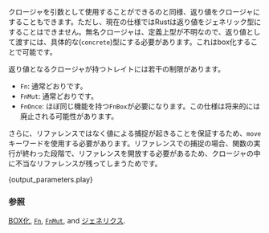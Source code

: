 <!-- Using closures as input parameters are possible, so returning closures as
output parameters should also be possible. However, returning closure types
are problematic because Rust currently only supports returning concrete
(non-generic) types. Anonymous closure types are, by definition, unknown
and so returning a closure is only possible by making it concrete. This
can be done via boxing. -->
クロージャを引数として使用することができるのと同様、返り値をクロージャにすることもできます。ただし、現在の仕様ではRustは返り値をジェネリック型にすることはできません。無名クロージャは、定義上型が不明なので、返り値として渡すには、具体的な(`concrete`)型にする必要があります。これはbox化することで可能です。


<!-- The valid traits for returns are slightly different than before: -->
返り値となるクロージャが持つトレイトには若干の制限があります。

<!-- * `Fn`: normal
* `FnMut`: normal
* `FnOnce`: There are some unusual things at play here, so the [`FnBox`][fnbox]
  type is currently needed, and is unstable. This is expected to change in
  the future. -->
* `Fn`: 通常どおりです。
* `FnMut`: 通常どおりです。
* `FnOnce`: ほぼ同じ機能を持つ`FnBox`が必要になります。この仕様は将来的には廃止される可能性があります。

<!-- Beyond this, the `move` keyword must be used, which signals that all captures
occur by value. This is required because any captures by reference would be
dropped as soon as the function exited, leaving invalid references in the
closure. -->
さらに、リファレンスではなく値による捕捉が起きることを保証するため、`move`キーワードを使用する必要があります。リファレンスでの捕捉の場合、関数の実行が終わった段階で、リファレンスを開放する必要があるため、クロージャの中に不当なリファレンスが残ってしまうためです。

{output_parameters.play}

<!--
### See also:
-->
### 参照

[BOX化][box], [`Fn`][fn], [`FnMut`][fnmut], and [ジェネリクス][generics].

[box]: ../../std/box.html
[fn]: http://doc.rust-lang.org/std/ops/trait.Fn.html
[fnmut]: http://doc.rust-lang.org/std/ops/trait.FnMut.html
[fnbox]: http://doc.rust-lang.org/std/boxed/trait.FnBox.html
[generics]: ../../generics.html
